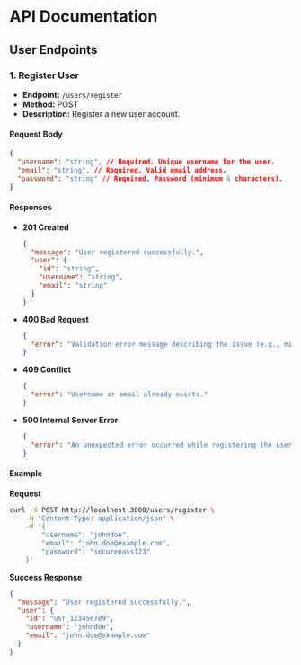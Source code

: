 # API Documentation

## User Endpoints

### 1. Register User

- **Endpoint:** `/users/register`
- **Method:** POST
- **Description:** Register a new user account.

#### Request Body

```json
{
  "username": "string", // Required. Unique username for the user.
  "email": "string", // Required. Valid email address.
  "password": "string" // Required. Password (minimum 6 characters).
}
```

#### Responses

- **201 Created**

  ```json
  {
    "message": "User registered successfully.",
    "user": {
      "id": "string",
      "username": "string",
      "email": "string"
    }
  }
  ```

- **400 Bad Request**

  ```json
  {
    "error": "Validation error message describing the issue (e.g., missing fields, invalid email, password too short, etc.)"
  }
  ```

- **409 Conflict**

  ```json
  {
    "error": "Username or email already exists."
  }
  ```

- **500 Internal Server Error**
  ```json
  {
    "error": "An unexpected error occurred while registering the user."
  }
  ```

#### Example

**Request**

```bash
curl -X POST http://localhost:3000/users/register \
    -H "Content-Type: application/json" \
    -d '{
        "username": "johndoe",
        "email": "john.doe@example.com",
        "password": "securepass123"
    }'
```

**Success Response**

```json
{
  "message": "User registered successfully.",
  "user": {
    "id": "usr_123456789",
    "username": "johndoe",
    "email": "john.doe@example.com"
  }
}
```
